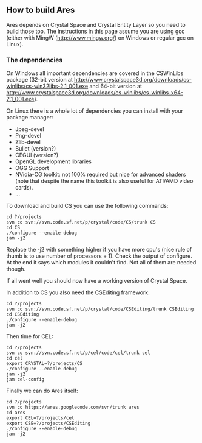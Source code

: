 ## How to build Ares ##

Ares depends on Crystal Space and Crystal Entity Layer so you need to build those too. The instructions in this page assume you are using gcc (either with MingW (http://www.mingw.org/) on Windows or regular gcc on Linux).

### The dependencies ###

On Windows all important dependencies are covered in the CSWinLibs package (32-bit version at http://www.crystalspace3d.org/downloads/cs-winlibs/cs-win32libs-2.1_001.exe and 64-bit version at http://www.crystalspace3d.org/downloads/cs-winlibs/cs-winlibs-x64-2.1_001.exe).

On Linux there is a whole lot of dependencies you can install with your package manager:
  * Jpeg-devel
  * Png-devel
  * Zlib-devel
  * Bullet (version?)
  * CEGUI (version?)
  * OpenGL development libraries
  * OGG Support
  * NVidia-CG toolkit: not 100% required but nice for advanced shaders (note that despite the name this toolkit is also useful for ATI/AMD video cards).
  * ...

To download and build CS you can use the following commands:

```
cd ?/projects
svn co svn://svn.code.sf.net/p/crystal/code/CS/trunk CS
cd CS
./configure --enable-debug
jam -j2
```

Replace the -j2 with something higher if you have more cpu's (nice rule of thumb is to use number of processors + 1).
Check the output of configure. At the end it says which modules it couldn't find. Not all of them are needed though.

If all went well you should now have a working version of Crystal Space.

In addition to CS you also need the CSEditing framework:

```
cd ?/projects
svn co svn://svn.code.sf.net/p/crystal/code/CSEditing/trunk CSEditing
cd CSEditing
./configure --enable-debug
jam -j2
```


Then time for CEL:

```
cd ?/projects
svn co svn://svn.code.sf.net/p/cel/code/cel/trunk cel
cd cel
export CRYSTAL=?/projects/CS
./configure --enable-debug
jam -j2
jam cel-config
```

Finally we can do Ares itself:

```
cd ?/projects
svn co https://ares.googlecode.com/svn/trunk ares
cd ares
export CEL=?/projects/cel
export CSE=?/projects/CSEditing
./configure --enable-debug
jam -j2
```
